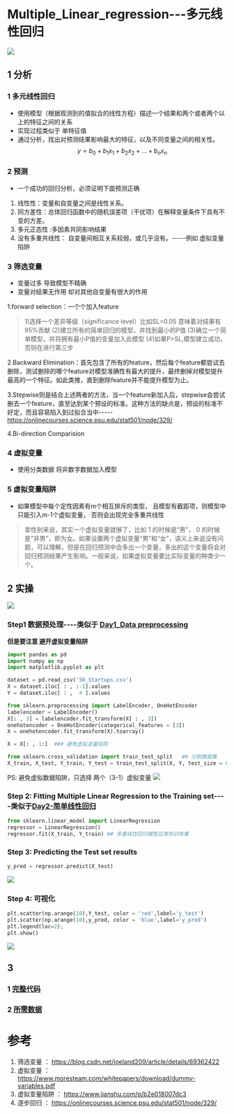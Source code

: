 # Multiple_Linear_regression---多元线性回归

![](https://github.com/LiuChuang0059/100days-ML-code/blob/master/Day3_Multiple_Linear_regression/Day%203.jpg)


## 1 分析
### 1 多元线性回归
* 使用模型（根据观测到的值拟合的线性方程）描述一个结果和两个或者两个以上的特征之间的关系
* 实现过程类似于 单特征值
* 通过分析，找出对预测结果影响最大的特征，以及不同变量之间的相关性。
$$y = b_{0} + b_{1}x_{1} + b_{2}x_{2} +...+b_{n}x_{n}$$

### 2 预测
* 一个成功的回归分析，必须证明下面预测正确

1. 线性性：变量和自变量之间是线性关系。
2. 同方差性：总体回归函数中的随机误差项（干扰项）在解释变量条件下具有不变的方差。
3. 多元正态性 :多因素共同影响结果
4. 没有多重共线性： 自变量间相互关系较弱，或几乎没有。-----例如 虚拟变量陷阱

### 3 筛选变量
* 变量过多 导致模型不精确
* 变量对结果无作用 却对其他自变量有很大的作用

1.forward selection：一个个加入feature
> 1)选择一个差异等级（significance level）比如SL=0.05 意味着对结果有95%贡献 (2)建立所有的简单回归的模型，并找到最小的P值 (3)确立一个简单模型，并将拥有最小P值的变量加入此模型 (4)如果P>SL,模型建立成功，否则在进行第三步

2.Backward Elimination：首先包含了所有的feature，然后每个feature都尝试去删除，测试删除的哪个feature对模型准确性有最大的提升，最终删掉对模型提升最高的一个特征。如此类推，直到删除feature并不能提升模型为止。

3.Stepwise则是结合上述两者的方法，当一个feature新加入后，stepwise会尝试删去一个feature，直至达到某个预设的标准。这种方法的缺点是，预设的标准不好定，而且容易陷入到过拟合当中-----https://onlinecourses.science.psu.edu/stat501/node/329/

4.Bi-direction Comparision


### 4 虚拟变量
* 使用分类数据 将非数字数据加入模型

### 5 虚拟变量陷阱
* 如果模型中每个定性因素有m个相互排斥的类型， 且模型有截距项，则模型中只能引入m-1个虚拟变量， 否则会出现完全多重共线性
> 拿性别来说，其实一个虚拟变量就够了，比如 1 的时候是“男”， 0 的时候是”非男”，即为女。如果设置两个虚拟变量“男”和“女”，语义上来说没有问题，可以理解，但是在回归预测中会多出一个变量，多出的这个变量将会对回归预测结果产生影响。一般来说，如果虚拟变量要比实际变量的种类少一个。

## 2 实操

![](https://github.com/LiuChuang0059/100days-ML-code/blob/master/Day3_Multiple_Linear_regression/multiple%E6%95%B0%E6%8D%AE%E9%9B%86.png)


### Step1 数据预处理----类似于 [Day1_Data preprocessing](https://github.com/LiuChuang0059/100days-ML-code/tree/master/Day1_Data_preprocessing)
**但是要注意 避开虚拟变量陷阱**

```python
import pandas as pd
import numpy as np
import matplotlib.pyplot as plt

dataset = pd.read_csv('50_Startups.csv')
X = dataset.iloc[ : , :-1].values
Y = dataset.iloc[ : ,  4 ].values

from sklearn.preprocessing import LabelEncoder, OneHotEncoder
labelencoder = LabelEncoder()
X[: , 3] = labelencoder.fit_transform(X[ : , 3])
onehotencoder = OneHotEncoder(categorical_features = [3])
X = onehotencoder.fit_transform(X).toarray()

X = X[: , 1:]  ### 避免虚拟变量陷阱 

from sklearn.cross_validation import train_test_split   ## 分割数据集
X_train, X_test, Y_train, Y_test = train_test_split(X, Y, test_size = 0.2, random_state = 0)
```

PS: 避免虚拟数据陷阱，只选择 两个（3-1）虚拟变量
![](https://github.com/LiuChuang0059/100days-ML-code/blob/master/Day3_Multiple_Linear_regression/%E9%81%BF%E5%85%8D%E8%99%9A%E6%8B%9F%E5%8F%98%E9%87%8F%E9%99%B7%E8%BF%9B.png)

### Step 2: Fitting Multiple Linear Regression to the Training set----类似于[Day2-简单线性回归](https://github.com/LiuChuang0059/100days-ML-code/tree/master/Day2_SImple_Linear_regression)

```python
from sklearn.linear_model import LinearRegression
regressor = LinearRegression()
regressor.fit(X_train, Y_train) ## 多重线性回归模型应用到训练集
```

### Step 3: Predicting the Test set results

```python
y_pred = regressor.predict(X_test)

```
![](https://github.com/LiuChuang0059/100days-ML-code/blob/master/Day3_Multiple_Linear_regression/%E8%AE%AD%E7%BB%83%E7%BB%93%E6%9E%9C%E6%AF%94%E8%BE%83.png)
### Step 4: 可视化
```python
plt.scatter(np.arange(10),Y_test, color = 'red',label='y_test')
plt.scatter(np.arange(10),y_pred, color = 'blue',label='y_pred')
plt.legend(loc=2);
plt.show()
```
![](https://github.com/LiuChuang0059/100days-ML-code/blob/master/Day3_Multiple_Linear_regression/multiple%E8%AE%AD%E7%BB%83%E7%BB%93%E6%9E%9C%E5%8F%AF%E8%A7%86%E5%8C%96.png)


## 3
### 1 [完整代码](https://github.com/LiuChuang0059/100days-ML-code/blob/master/Day3_Multiple_Linear_regression/Multiple_Linear_regression.py)
### 2 [所需数据](https://github.com/LiuChuang0059/100days-ML-code/blob/master/Day3_Multiple_Linear_regression/50_Startups.csv)




# 参考
1. 筛选变量 ： https://blog.csdn.net/joeland209/article/details/69362422
2. 虚拟变量 ： https://www.moresteam.com/whitepapers/download/dummy-variables.pdf
3. 虚拟变量陷阱 ： https://www.jianshu.com/p/b2e018007dc3
4. 逐步回归 ：  https://onlinecourses.science.psu.edu/stat501/node/329/
